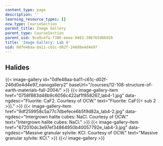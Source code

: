 ```yaml
---
content_type: page
description: ''
learning_resource_types: []
ocw_type: CourseSection
parent_title: Image Gallery
parent_type: CourseSection
parent_uid: 9ce8cefa-f386-eeea-9401-396765d8b926
title: 'Image Gallery: Lab 4'
uid: 0dfe48aa-ba11-c61c-d02f-246d0e4d4e97
---
```


Halides
-------
{{< image-gallery id="0dfe48aa-ba11-c61c-d02f-246d0e4d4e97_nanogallery2" baseUrl="/courses/12-108-structure-of-earth-materials-fall-2004/" >}}
{{< image-gallery-item href="0758f883d48b9c6056c422af1f858267_lab4-1.jpg" data-ngdesc="Fluorite: CaF2. Courtesy of OCW." text="Fluorite: CaF{{< sub 2 >}}." >}}
{{< image-gallery-item href="9df259958c5a77c7dbefece6b5f9d82a_lab4-2.jpg" data-ngdesc="Intergrown halite cubes: NaCl. Courtesy of OCW." text="Intergrown halite cubes: NaCl." >}}
{{< image-gallery-item href="672010dc3e97ef34864950b40057792e_lab4-3.jpg" data-ngdesc="Massive granular sylvite: KCl. Courtesy of OCW." text="Massive granular sylvite: KCl." >}}
{{</ image-gallery >}}
